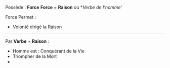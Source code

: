 Possède : **Force**
**Force** = **Raison** ou **Verbe de l'homme*'

Force Permet :
- Volonté dirigé la Raison
___
Par **Verbe** + **Raison** : 
- Homme est : Conquérant de la Vie
- Triompher de la Mort
- 